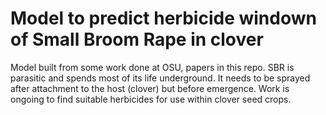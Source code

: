 # Model to predict herbicide windown of Small Broom Rape in clover
Model built from some work done at OSU, papers in this repo. SBR is parasitic and spends most of its life underground. It needs to be sprayed after attachment to the host (clover) but before emergence. Work is ongoing to find suitable herbicides for use within clover seed crops. 
